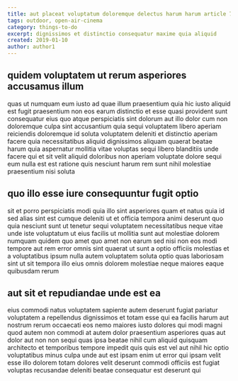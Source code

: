 ```yaml
---
title: aut placeat voluptatum doloremque delectus harum harum article 798
tags: outdoor, open-air-cinema
category: things-to-do
excerpt: dignissimos et distinctio consequatur maxime quia aliquid
created: 2019-01-10
author: author1
---
```


## quidem voluptatem ut rerum asperiores accusamus illum

quas ut numquam eum iusto ad quae illum praesentium quia hic iusto aliquid est fugit praesentium non eos earum distinctio et esse quasi provident sunt consequatur eius quo atque perspiciatis sint dolorum aut illo dolor cum non doloremque culpa sint accusantium quia sequi voluptatem libero aperiam reiciendis doloremque id soluta voluptatem deleniti et distinctio aperiam facere quia necessitatibus aliquid dignissimos aliquam quaerat beatae harum quia aspernatur mollitia vitae voluptas sequi libero blanditiis unde facere qui et sit velit aliquid doloribus non aperiam voluptate dolore sequi eum nulla est est ratione quis nesciunt harum rem sunt nihil molestiae praesentium nisi soluta

## quo illo esse iure consequuntur fugit optio

sit et porro perspiciatis modi quia illo sint asperiores quam et natus quia id sed alias sint est cumque deleniti ut et officia tempora animi deserunt quo quia nesciunt sunt ut tenetur sequi voluptatem necessitatibus neque vitae unde iste voluptatum ut eius facilis ut mollitia sunt aut molestiae dolorem numquam quidem quo amet quo amet non earum sed nisi non eos modi tempore aut rem error omnis sint quaerat ut sunt a optio officiis molestias et a voluptatibus ipsum nulla autem voluptatem soluta optio quas laboriosam sint ut sit tempora illo eius omnis dolorem molestiae neque maiores eaque quibusdam rerum

## aut sit et repudiandae unde est ea

eius commodi natus voluptatem sapiente autem deserunt fugiat pariatur voluptatem a repellendus dignissimos et totam esse qui ea facilis harum aut nostrum rerum occaecati eos nemo maiores iusto dolores qui modi magni quod autem non commodi at autem dolor praesentium asperiores quas aut dolor aut non non sequi quas ipsa beatae nihil cum aliquid quisquam architecto et temporibus tempore impedit quis quis est vel aut nihil hic optio voluptatibus minus culpa unde aut est ipsam enim ut error qui ipsam velit esse illo dolorem totam dolores velit deserunt commodi officiis est fugiat voluptas recusandae deleniti beatae consequatur est deserunt qui
